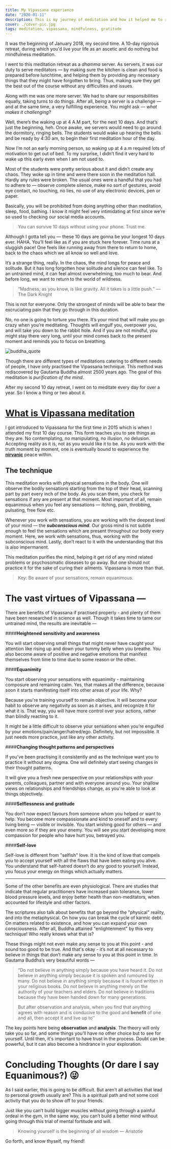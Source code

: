 ```yaml
---
title: My Vipassana experience
date: "2020-01-11"
description: This is my journey of meditation and how it helped me to realize the importance of it and shaped some of my values and perception of the world.
cover: ./cover-pic.jpg
tags: meditation, vipassana, mindfulness, gratitude
---
```


It was the beginning of January 2018, my second time. A 10-day rigorous retreat, during which you'd live your life as an ascetic and do nothing but mindfulness meditation.

I went to this meditation retreat as a _dhamma_ server. As servers, it was our duty to serve meditators — by making sure the kitchen is clean and food is prepared before lunchtime, and helping them by providing any necessary things that they might have forgotten to bring. Thus, making sure they get the best out of the course without any difficulties and issues.

Along with me was one more server. We had to share our responsibilities equally, taking turns to do things. After all, being a server is a challenge — and at the same time, a very fulfilling experience. You might ask — _what makes it challenging_?

Well, there’s the waking up at 4 A.M part, for the next 10 days. And that’s just the beginning, heh. Once awake, we servers would need to go around the dormitory, ringing bells. The students would wake up hearing the bells and be ready by 4:30 am, to begin their first meditation hour of the day.

Now I’m not an early morning person, so waking up at 4 a.m required lots of motivation to get out of bed. To my surprise, I didn’t find it very hard to wake up this early even when I am not used to.

Most of the students were pretty serious about it and didn’t create any chaos. They woke up in time and were there soon in the meditation hall. Hardly any rules were broken. The usual ones were a handful that you had to adhere to — observe complete silence, make no sort of gestures, avoid eye contact, no touching, no lies, no use of any electronic devices, pen or paper.

Basically, you will be prohibited from doing anything other than meditation, sleep, food, bathing. I know it might feel very intimidating at first since we’re so used to checking our social media accounts.

> You can survive 10 days without using your phone. Trust me.

Although I gotta tell you — these 10 days are gonna be your longest 10 days ever. HAHA. You’ll feel like as if you are stuck here forever. Time runs at a sluggish pace! One feels like running away from there to return to home, back to the chaos which we all know so well and love.

It’s a strange thing, really. In the chaos, the mind longs for peace and solitude. But it has long forgotten how solitude and silence can feel like. To an untrained mind, it can feel almost overwhelming, too much to bear. And before long, we want to return to the world of wildness.

> “Madness, as you know, is like gravity. All it takes is a little push.” — The Dark Knight

This is not for everyone. Only the strongest of minds will be able to bear the excruciating pain that they go through in this duration.

No, no one is going to torture you there. It’s your mind that will make you go crazy when you’re meditating. Thoughts will engulf you, overpower you, and will take you down to the rabbit hole. And if you are not mindful, you might stay there very long, until your mind comes back to the present moment and reminds you to focus on breathing.

![buddha_quote](./buddha_quote.png)

Though there are different types of meditations catering to different needs of people, I have only practised the Vipassana technique. This method was rediscovered by Gautama Buddha almost 2500 years ago. The goal of this meditation is _purification of the mind_.

After my second 10 day retreat, I went on to meditate every day for over a year. So I know a thing or two about it.

# [What is Vipassana meditation](https://www.dhamma.org/en-US/about/vipassana)

I got introduced to Vipassana for the first time in 2015 which is when I attended my first 10 day course. This form teaches you to see things as they are. No contemplating, no manipulating, no illusion, no delusion. Accepting reality as it is, not as you would like it to be. As you work with the truth moment by moment, one is eventually bound to experience the [**nirvanic**](https://www.dictionary.com/browse/nirvanic) peace within.

## The technique

This meditation works with physical sensations in the body. One will observe the bodily sensations starting from the top of their head, scanning part by part every inch of the body. As you scan them, you check for sensations if any are present at that moment. Most important of all, remain equanimous when you feel any sensations — itching, pain, throbbing, pulsating, free flow etc.

Whenever you work with sensations, you are working with the deepest level of your mind — the **_subconscious mind_**. Our gross mind is not subtle enough to feel the sensations which are present throughout our body every moment. Here, we work with sensations, thus, working with the subconscious mind. Lastly, don’t react to it with the understanding that this is also impermanent.

This meditation purifies the mind, helping it get rid of any mind related problems or psychosomatic diseases to go away. But one should not practice it for the sake of curing their ailments. Vipassana is more than that.

> Key: Be aware of your sensations, remain equanimous.

# The vast virtues of Vipassana —

There are benefits of Vipassana if practised properly - and plenty of them have been researched in science as well. Though it takes time to tame our untrained mind, the results are inevitable —

####**Heightened sensitivity and awareness**

You will start observing small things that might never have caught your attention like rising up and down your tummy belly when you breathe. You also become aware of positive and negative emotions that manifest themselves from time to time due to some reason or the other.

####**Equanimity**

 You start observing your sensations with equanimity - maintaining composure and remaining calm. Yes, that makes all the difference, because soon it starts manifesting itself into other areas of your life. Why?

Because you're training yourself to remain objective. It will become your habit to observe any negativity as soon as it arises, and recognize it for what it is. That way, you will have more control over your actions, rather than blindly reacting to it.
 
It might be a little difficult to observe your sensations when you’re engulfed by your emotions/pain/anger/hatred/ego. Definitely, but not impossible. It just needs more practice, just like any other activity.

####**Changing thought patterns and perspectives**

If you’ve been practising it consistently and as the technique want you to practice it without any dogma. One will definitely start seeing changes in their thought patterns.

It will give you a fresh new perspective on your relationships with your parents, colleagues, partner and with everyone around you. Your shallow views on relationships and friendships change, as you're able to look at things objectively.

####**Selflessness and gratitude**

You don’t now expect favours from someone whom you helped or want to help. You become more compassionate and kind to oneself and to every living being — visible or invisible. You start wishing good for others — and even more so if they are your enemy. You will see you start developing more compassion for people who have hurt you, betrayed you.

####**Self-love**

Self-love is different from "selfish" love. It is the kind of love that compels you to accept yourself with all the flaws that have been eating you alive. You understand that self-hatred doesn’t do any good to yourself. Instead, you focus your energy on things which actually matters.

---

Some of the other benefits are even physiological. There are studies that indicate that regular practitioners have increased pain tolerance, lower blood pressure levels, and enjoy better health than non-meditators, when accounted for lifestyle and other factors.

The scriptures also talk about benefits that go beyond the "physical" reality, and into the metaphysical. On how you can break the cycle of karmic debt. On matters related to existence, and how you can expand your own consciousness. After all, Buddha attained "enlightenment" by this very technique! Who really knows what that is?

These things might not even make any sense to you at this point - and sound too good to be true. And that's okay - it’s not at all necessary to believe in things that don’t make any sense to you at this point in time. In Gautama Buddha’s very beautiful words —

> “Do not believe in anything simply because you have heard it. Do not believe in anything simply because it is spoken and rumoured by many. Do not believe in anything simply because it is found written in your religious books. Do not believe in anything merely on the authority of your teachers and elders. Do not believe in traditions because they have been handed down for many generations.
> 
> But after observation and analysis, when you find that anything agrees with reason and is conducive to the good and **benefit** of one and all, then accept it and live up to’’

 The key points here being **observation** and **analysis**. The theory will only take you so far, and some things you'll have no other choice but to see for yourself. Until then, it's important to have trust in the process. Doubt can be powerful, but it can also become a hindrance in your exploration.

# Concluding Thoughts (Or dare I say Equanimous?) 😜

As I said earlier, this is going to be difficult. But aren’t all activities that lead to personal growth usually are? This is a spiritual path and not some cool activity that you do to show off to your friends.

Just like you can’t build bigger muscles without going through a painful ordeal in the gym, in the same way, you can’t build a better mind without going through this trial of mental fortitude and will.

> Knowing yourself is the beginning of all wisdom — Aristotle

Go forth, and know thyself, my friend!



